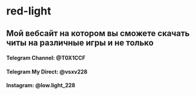 # red-light
## Мой вебсайт на котором вы сможете скачать читы на различные игры и не только

#### Telegram Channel: @T0X1CCF
#### Telegram My Direct: @vsxv228
#### Instagram: @low.light_228

